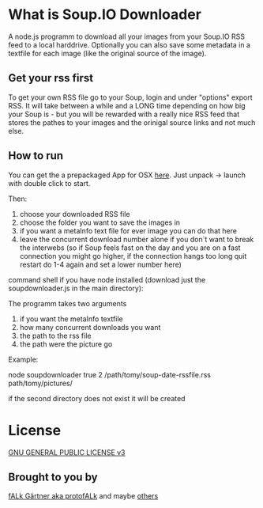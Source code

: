 # What is Soup.IO Downloader

A node.js programm to download all your images from your Soup.IO RSS feed to a local harddrive. Optionally you can also save some metadata in a textfile for each image (like the original source of the image). 


## Get your rss first

To get your own RSS file go to your Soup, login and under "options" export RSS. It will take between a while and a LONG time depending on how big your Soup is - but you will be rewarded with a really nice RSS feed that stores the pathes to your images and the orinigal source links and not much else. 

## How to run
You can get the a prepackaged App for OSX [here](https://github.com/protofALk/Soup.io-downloader/blob/master/soupiodownloaderPackage/SoupDownloader.app.zip).
Just unpack -> launch with double click to start. 

Then: 

1.  choose your downloaded RSS file
2.  choose the folder you want to save the images in
3.  if you want a metaInfo text file for ever image you can do that here
4.  leave the concurrent download number alone if you don´t want to break the interwebs 
	(so if Soup feels fast on the day and you are on a fast connection you might go higher, if the connection hangs too long quit restart do 1-4 again and set a lower number here)

command shell if you have node installed (download just the soupdownloader.js in the main directory): 

The programm takes two arguments 

1.  if you want the metaInfo textfile
2.  how many concurrent downloads you want 
1.  the path to the rss file 
2.  the path were the picture go


Example:

node soupdownloader true 2 /path/tomy/soup-date-rssfile.rss path/tomy/pictures/

if the second directory does not exist it will be created

# License
[GNU GENERAL PUBLIC LICENSE v3](http://www.gnu.org/licenses/gpl.html)

## Brought to you by
[fALk Gärtner aka protofALk](https://github.com/protofalk) and maybe [others](https://github.com/prototypen/protoo/graphs/contributors)